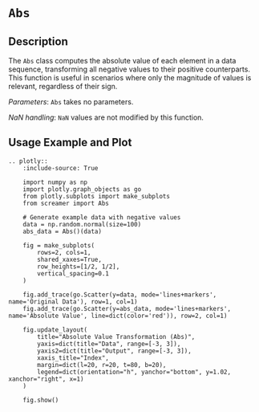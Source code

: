 # `Abs`

## Description

The `Abs` class computes the absolute value of each element in a data sequence, transforming all negative values to their positive counterparts. This function is useful in scenarios where only the magnitude of values is relevant, regardless of their sign.

*Parameters*: `Abs` takes no parameters.

*NaN handling*: `NaN` values are not modified by this function.

## Usage Example and Plot

```{eval-rst}
.. plotly::
    :include-source: True

    import numpy as np
    import plotly.graph_objects as go
    from plotly.subplots import make_subplots
    from screamer import Abs

    # Generate example data with negative values
    data = np.random.normal(size=100) 
    abs_data = Abs()(data)

    fig = make_subplots(
        rows=2, cols=1,
        shared_xaxes=True,
        row_heights=[1/2, 1/2],
        vertical_spacing=0.1
    )

    fig.add_trace(go.Scatter(y=data, mode='lines+markers', name='Original Data'), row=1, col=1)
    fig.add_trace(go.Scatter(y=abs_data, mode='lines+markers', name='Absolute Value', line=dict(color='red')), row=2, col=1)

    fig.update_layout(
        title="Absolute Value Transformation (Abs)",
        yaxis=dict(title="Data", range=[-3, 3]),
        yaxis2=dict(title="Output", range=[-3, 3]),
        xaxis_title="Index",
        margin=dict(l=20, r=20, t=80, b=20),
        legend=dict(orientation="h", yanchor="bottom", y=1.02, xanchor="right", x=1)        
    )

    fig.show()

```
